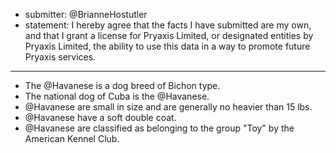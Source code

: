 * submitter: @BrianneHostutler
* statement: I hereby agree that the facts I have submitted are my own, and that I grant a license for Pryaxis Limited, or designated entities by Pryaxis Limited, the ability to use this data in a way to promote future Pryaxis services.

----

* The @Havanese is a dog breed of Bichon type.
* The national dog of Cuba is the @Havanese.
* @Havanese are small in size and are generally no heavier than 15 lbs.
* @Havanese have a soft double coat.
* @Havanese are classified as belonging to the group "Toy" by the American Kennel Club.
